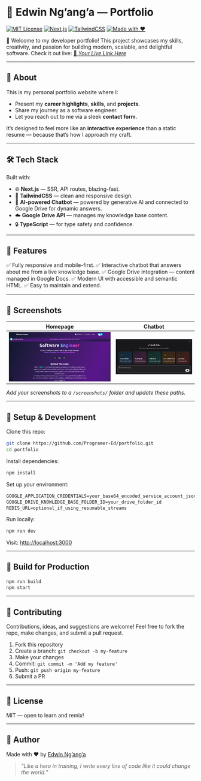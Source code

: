 # 🚀 Edwin Ng’ang’a — Portfolio

[![MIT License](https://img.shields.io/badge/license-MIT-green.svg)](LICENSE)
[![Next.js](https://img.shields.io/badge/Built%20With-Next.js-blue.svg)](https://nextjs.org/)
[![TailwindCSS](https://img.shields.io/badge/Styled%20With-TailwindCSS-38BDF8.svg)](https://tailwindcss.com/)
[![Made with ❤️](https://img.shields.io/badge/Made%20With-%E2%9D%A4-red.svg)](https://github.com/Programer-Ed)

👋 Welcome to my developer portfolio!
This project showcases my skills, creativity, and passion for building modern, scalable, and delightful software.
Check it out live: [🔗 *Your Live Link Here*](https://your-portfolio-link.com)

---

## 📂 About

This is my personal portfolio website where I:

* Present my **career highlights**, **skills**, and **projects**.
* Share my journey as a software engineer.
* Let you reach out to me via a sleek **contact form**.

It’s designed to feel more like an **interactive experience** than a static resume — because that’s how I approach my craft.

---

## 🛠️ Tech Stack

Built with:

* 🌐 **Next.js** — SSR, API routes, blazing-fast.
* 🎨 **TailwindCSS** — clean and responsive design.
* 🤖 **AI-powered Chatbot** — powered by generative AI and connected to Google Drive for dynamic answers.
* ☁️ **Google Drive API** — manages my knowledge base content.
* 🔒 **TypeScript** — for type safety and confidence.

---

## 💬 Features

✅ Fully responsive and mobile-first.
✅ Interactive chatbot that answers about me from a live knowledge base.
✅ Google Drive integration — content managed in Google Docs.
✅ Modern UI with accessible and semantic HTML.
✅ Easy to maintain and extend.

---

## 📸 Screenshots

| Homepage                              | Chatbot                             |
| ------------------------------------- | ----------------------------------- |
| ![Homepage](screenshots/hero.png) | ![Chatbot](screenshots/ai.png) |

*Add your screenshots to a `/screenshots/` folder and update these paths.*

---

## 🚧 Setup & Development

Clone this repo:

```bash
git clone https://github.com/Programer-Ed/portfolio.git
cd portfolio
```

Install dependencies:

```bash
npm install
```

Set up your environment:

```env
GOOGLE_APPLICATION_CREDENTIALS=your_base64_encoded_service_account_json
GOOGLE_DRIVE_KNOWLEDGE_BASE_FOLDER_ID=your_drive_folder_id
REDIS_URL=optional_if_using_resumable_streams
```

Run locally:

```bash
npm run dev
```

Visit: [http://localhost:3000](http://localhost:3000)

---

## 🧪 Build for Production

```bash
npm run build
npm start
```

---

## 🤝 Contributing

Contributions, ideas, and suggestions are welcome!
Feel free to fork the repo, make changes, and submit a pull request.

1. Fork this repository
2. Create a branch: `git checkout -b my-feature`
3. Make your changes
4. Commit: `git commit -m 'Add my feature'`
5. Push: `git push origin my-feature`
6. Submit a PR

---

## 📜 License

MIT — open to learn and remix!

---

## 🌟 Author

Made with ❤️ by [Edwin Ng’ang’a](mailto:edwin.nganga.tech@gmail.com)

> *“Like a hero in training, I write every line of code like it could change the world.”*

